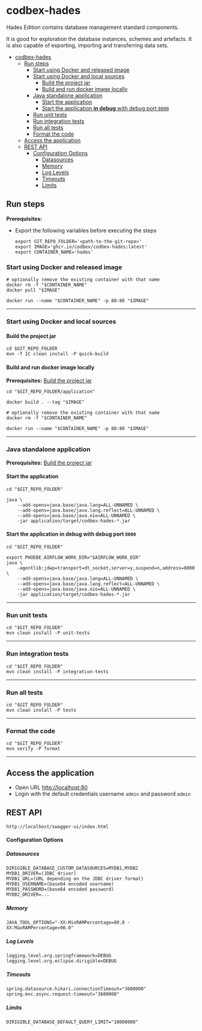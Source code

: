 # codbex-hades

Hades Edition contains database management standard components.

It is good for exploration the database instances, schemes and artefacts. It is also capable of exporting, importing and transferring data sets.

<!-- TOC -->
* [codbex-hades](#codbex-hades)
  * [Run steps](#run-steps)
    * [Start using Docker and released image](#start-using-docker-and-released-image)
    * [Start using Docker and local sources](#start-using-docker-and-local-sources)
      * [Build the project jar](#build-the-project-jar)
      * [Build and run docker image locally](#build-and-run-docker-image-locally)
    * [Java standalone application](#java-standalone-application)
      * [Start the application](#start-the-application)
      * [Start the application **in debug** with debug port `8000`](#start-the-application-in-debug-with-debug-port-8000)
    * [Run unit tests](#run-unit-tests)
    * [Run integration tests](#run-integration-tests)
    * [Run all tests](#run-all-tests)
    * [Format the code](#format-the-code)
  * [Access the application](#access-the-application)
  * [REST API](#rest-api)
      * [Configuration Options](#configuration-options)
        * [Datasources](#datasources)
        * [Memory](#memory)
        * [Log Levels](#log-levels)
        * [Timeouts](#timeouts)
        * [Limits](#limits)
<!-- TOC -->

## Run steps

__Prerequisites:__
- Export the following variables before executing the steps
  ```shell
  export GIT_REPO_FOLDER='<path-to-the-git-repo>'
  export IMAGE='ghcr.io/codbex/codbex-hades:latest'
  export CONTAINER_NAME='hades'
  ```

### Start using Docker and released image

```shell
# optionally remove the existing container with that name
docker rm -f "$CONTAINER_NAME"
docker pull "$IMAGE"

docker run --name "$CONTAINER_NAME" -p 80:80 "$IMAGE"
```

---

### Start using Docker and local sources
#### Build the project jar
```shell
cd $GIT_REPO_FOLDER
mvn -T 1C clean install -P quick-build
```

#### Build and run docker image locally

__Prerequisites:__ [Build the project jar](#build-the-project-jar)

  ```shell
  cd "$GIT_REPO_FOLDER/application"
  
  docker build . --tag "$IMAGE"
  
  # optionally remove the existing container with that name
  docker rm -f "$CONTAINER_NAME"

  docker run --name "$CONTAINER_NAME" -p 80:80 "$IMAGE"
  ```

--- 

### Java standalone application
__Prerequisites:__ [Build the project jar](#build-the-project-jar)

#### Start the application
```shell
cd "$GIT_REPO_FOLDER"

java \
    --add-opens=java.base/java.lang=ALL-UNNAMED \
    --add-opens=java.base/java.lang.reflect=ALL-UNNAMED \
    --add-opens=java.base/java.nio=ALL-UNNAMED \
    -jar application/target/codbex-hades-*.jar
```

#### Start the application **in debug** with debug port `8000`
```shell
cd "$GIT_REPO_FOLDER"

export PHOEBE_AIRFLOW_WORK_DIR="$AIRFLOW_WORK_DIR"
java \
    -agentlib:jdwp=transport=dt_socket,server=y,suspend=n,address=8000 \
    --add-opens=java.base/java.lang=ALL-UNNAMED \
    --add-opens=java.base/java.lang.reflect=ALL-UNNAMED \
    --add-opens=java.base/java.nio=ALL-UNNAMED \
    -jar application/target/codbex-hades-*.jar
```

---

### Run unit tests

```shell
cd "$GIT_REPO_FOLDER"
mvn clean install -P unit-tests
```

---

### Run integration tests

```shell
cd "$GIT_REPO_FOLDER"
mvn clean install -P integration-tests
```

---

### Run all tests

```shell
cd "$GIT_REPO_FOLDER"
mvn clean install -P tests
```

---

### Format the code

```shell
cd "$GIT_REPO_FOLDER"
mvn verify -P format
```

---

## Access the application
- Open URL [http://localhost:80](http://localhost:80)
- Login with the default credentials username `admin` and password `admin`

## REST API

```
http://localhost/swagger-ui/index.html
```


#### Configuration Options

##### Datasources

    DIRIGIBLE_DATABASE_CUSTOM_DATASOURCES=MYDB1,MYDB2
    MYDB1_DRIVER=(JDBC driver)
    MYDB1_URL=(URL depending on the JDBC driver format)
    MYDB1_USERNAME=(base64 encoded username)
    MYDB1_PASSWORD=(base64 encoded password)
    MYDB2_DRIVER=...

##### Memory

    JAVA_TOOL_OPTIONS="-XX:MinRAMPercentage=80.0 -XX:MaxRAMPercentage=90.0"

##### Log Levels

    logging.level.org.springframework=DEBUG
    logging.level.org.eclipse.dirigible=DEBUG

##### Timeouts

    spring.datasource.hikari.connectionTimeout="3600000"
    spring.mvc.async.request-timeout="3600000"

##### Limits

    DIRIGIBLE_DATABASE_DEFAULT_QUERY_LIMIT="10000000"

